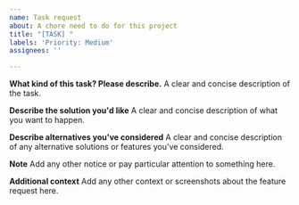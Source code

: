 ```yaml
---
name: Task request
about: A chore need to do for this project
title: "[TASK] "
labels: 'Priority: Medium'
assignees: ''

---
```


**What kind of this task? Please describe.**
A clear and concise description of the task.

**Describe the solution you'd like**
A clear and concise description of what you want to happen.

**Describe alternatives you've considered**
A clear and concise description of any alternative solutions or features you've considered.

**Note**
Add any other notice or pay particular attention to something here.

**Additional context**
Add any other context or screenshots about the feature request here.
